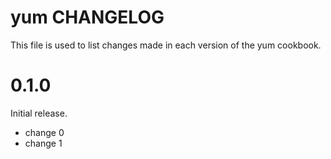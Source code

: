 # yum CHANGELOG

This file is used to list changes made in each version of the yum cookbook.

# 0.1.0

Initial release.

- change 0
- change 1

